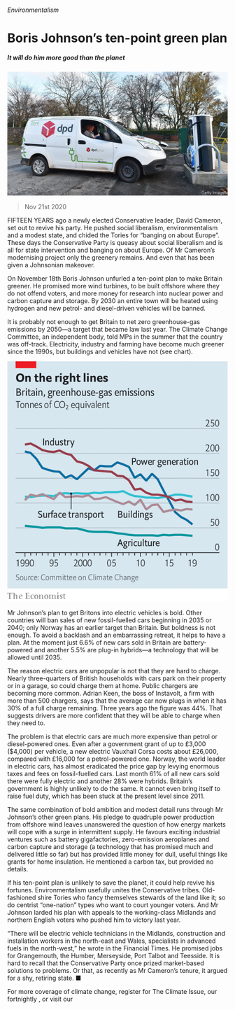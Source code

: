 ###### Environmentalism

# Boris Johnson’s ten-point green plan 

##### It will do him more good than the planet 

![image](images/20201121_BRP501.jpg) 

> Nov 21st 2020 

FIFTEEN YEARS ago a newly elected Conservative leader, David Cameron, set out to revive his party. He pushed social liberalism, environmentalism and a modest state, and chided the Tories for “banging on about Europe”. These days the Conservative Party is queasy about social liberalism and is all for state intervention and banging on about Europe. Of Mr Cameron’s modernising project only the greenery remains. And even that has been given a Johnsonian makeover.

On November 18th Boris Johnson unfurled a ten-point plan to make Britain greener. He promised more wind turbines, to be built offshore where they do not offend voters, and more money for research into nuclear power and carbon capture and storage. By 2030 an entire town will be heated using hydrogen and new petrol- and diesel-driven vehicles will be banned.


It is probably not enough to get Britain to net zero greenhouse-gas emissions by 2050—a target that became law last year. The Climate Change Committee, an independent body, told MPs in the summer that the country was off-track. Electricity, industry and farming have become much greener since the 1990s, but buildings and vehicles have not (see chart).

![image](images/20201121_BRC384.png) 


Mr Johnson’s plan to get Britons into electric vehicles is bold. Other countries will ban sales of new fossil-fuelled cars beginning in 2035 or 2040; only Norway has an earlier target than Britain. But boldness is not enough. To avoid a backlash and an embarrassing retreat, it helps to have a plan. At the moment just 6.6% of new cars sold in Britain are battery-powered and another 5.5% are plug-in hybrids—a technology that will be allowed until 2035.

The reason electric cars are unpopular is not that they are hard to charge. Nearly three-quarters of British households with cars park on their property or in a garage, so could charge them at home. Public chargers are becoming more common. Adrian Keen, the boss of Instavolt, a firm with more than 500 chargers, says that the average car now plugs in when it has 30% of a full charge remaining. Three years ago the figure was 44%. That suggests drivers are more confident that they will be able to charge when they need to.

The problem is that electric cars are much more expensive than petrol or diesel-powered ones. Even after a government grant of up to £3,000 ($4,000) per vehicle, a new electric Vauxhall Corsa costs about £26,000, compared with £16,000 for a petrol-powered one. Norway, the world leader in electric cars, has almost eradicated the price gap by levying enormous taxes and fees on fossil-fuelled cars. Last month 61% of all new cars sold there were fully electric and another 28% were hybrids. Britain’s government is highly unlikely to do the same. It cannot even bring itself to raise fuel duty, which has been stuck at the present level since 2011.

The same combination of bold ambition and modest detail runs through Mr Johnson’s other green plans. His pledge to quadruple power production from offshore wind leaves unanswered the question of how energy markets will cope with a surge in intermittent supply. He favours exciting industrial ventures such as battery gigafactories, zero-emission aeroplanes and carbon capture and storage (a technology that has promised much and delivered little so far) but has provided little money for dull, useful things like grants for home insulation. He mentioned a carbon tax, but provided no details.

If his ten-point plan is unlikely to save the planet, it could help revive his fortunes. Environmentalism usefully unites the Conservative tribes. Old-fashioned shire Tories who fancy themselves stewards of the land like it; so do centrist “one-nation” types who want to court younger voters. And Mr Johnson larded his plan with appeals to the working-class Midlands and northern English voters who pushed him to victory last year.

“There will be electric vehicle technicians in the Midlands, construction and installation workers in the north-east and Wales, specialists in advanced fuels in the north-west,” he wrote in the Financial Times. He promised jobs for Grangemouth, the Humber, Merseyside, Port Talbot and Teesside. It is hard to recall that the Conservative Party once prized market-based solutions to problems. Or that, as recently as Mr Cameron’s tenure, it argued for a shy, retiring state. ■

For more coverage of climate change, register for The Climate Issue, our fortnightly , or visit our 

